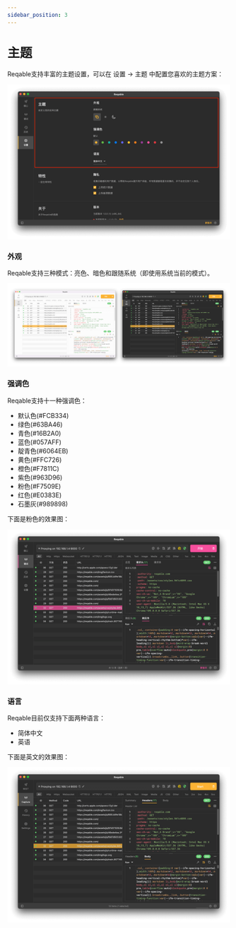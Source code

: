 ```yaml
---
sidebar_position: 3
---
```


# 主题

Reqable支持丰富的主题设置，可以在 设置 -> 主题 中配置您喜欢的主题方案：

![](arts/settings.png)

### 外观

Reqable支持三种模式：亮色、暗色和跟随系统（即使用系统当前的模式）。

![](arts/appearence.png)

### 强调色

Reqable支持十一种强调色：
- 默认色(#FCB334)
- 绿色(#63BA46)
- 青色(#16B2A0)
- 蓝色(#057AFF)
- 靛青色(#6064EB)
- 黄色(#FFC726)
- 橙色(#F7811C)
- 紫色(#963D96)
- 粉色(#F7509E)
- 红色(#E0383E)
- 石墨灰(#989898)

下面是粉色的效果图：

![](arts/accent.png)

### 语言

Reqable目前仅支持下面两种语言：
- 简体中文
- 英语

下面是英文的效果图：

![](arts/language.png)